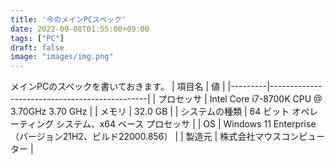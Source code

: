 ```yaml
---
title: '今のメインPCスペック'
date: 2022-09-08T01:55:00+09:00
tags: ["PC"]
draft: false
image: "images/img.png"
---
```

メインPCのスペックを書いておきます。
| 項目名     | 値                                             |
|---------|-----------------------------------------------|
| プロセッサ   | Intel Core i7-8700K CPU @ 3.70GHz   3.70 GHz  |
| メモリ     | 32.0 GB                                       |
| システムの種類 | 64 ビット オペレーティング システム、x64 ベース プロセッサ            |
| OS      | Windows 11 Enterprise（バージョン21H2、ビルド22000.856） |
| 製造元     | 株式会社マウスコンピューター                                |
